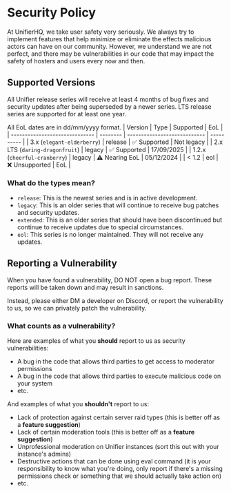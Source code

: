 # Security Policy
At UnifierHQ, we take user safety very seriously. We always try to 
implement features that help minimize or eliminate the effects malicious
actors can have on our community. However, we understand we are not 
perfect, and there may be vulnerabilities in our code that may impact 
the safety of hosters and users every now and then.

## Supported Versions
All Unifier release series will receive at least 4 months of bug fixes and
security updates after being superseded by a newer series. LTS release
series are supported for at least one year.

All EoL dates are in dd/mm/yyyy format.
| Version                        | Type     | Supported                    | EoL        |
| ------------------------------ | -------- | ---------------------------- | ---------- |
| 3.x (`elegant-elderberry`)     | release  | :white_check_mark: Supported | Not legacy |
| 2.x LTS (`daring-dragonfruit`) | legacy   | :white_check_mark: Supported | 17/09/2025 |
| 1.2.x (`cheerful-cranberry`)   | legacy   | :warning: Nearing EoL        | 05/12/2024 |
| < 1.2                          | eol      | :x: Unsupported              | EoL        |

### What do the types mean?
- `release`: This is the newest series and is in active development.
- `legacy`: This is an older series that will continue to receive bug
  patches and security updates.
- `extended`: This is an older series that should have been discontinued
  but continue to receive updates due to special circumstances.
- `eol`: This series is no longer maintained. They will not receive any
  updates.

## Reporting a Vulnerability
When you have found a vulnerability, DO NOT open a bug report. These 
reports will be taken down and may result in sanctions.

Instead, please either DM a developer on Discord, or report the 
vulnerability to us, so we can privately patch the vulnerability.

### What counts as a vulnerability?
Here are examples of what you **should** report to us as security
vulnerabilities:
- A bug in the code that allows third parties to get access to moderator
  permissions
- A bug in the code that allows third parties to execute malicious code
  on your system
- etc.

And examples of what you **shouldn't** report to us:
- Lack of protection against certain server raid types (this is better
  off as a **feature suggestion**)
- Lack of certain moderation tools (this is better off as a **feature
  suggestion**)
- Unprofessional moderation on Unifier instances (sort this out with your
  instance's admins)
- Destructive actions that can be done using eval command (it is your
  responsibility to know what you're doing, only report if there's a
  missing permissions check or something that we should actually take
  action on)
- etc.
